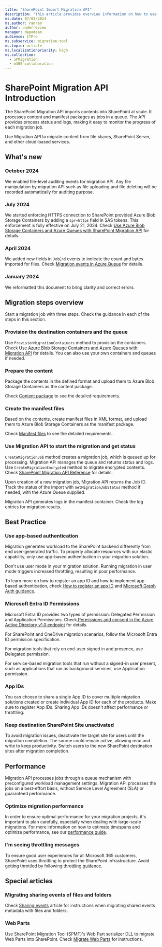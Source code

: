 ```yaml
---
title: "SharePoint Import Migration API"
description: "This article provides overview information on how to use the SharePoint Migration API."
ms.date: 07/03/2024
ms.author: ranren
author: underreview
manager: dapodean
audience: ITPro
ms.subservice: migration-tool
ms.topic: article
ms.localizationpriority: high
ms.collection:
  - SPMigration
  - m365-collaboration
---
```

# SharePoint Migration API Introduction

The SharePoint Migration API imports contents into SharePoint at scale. It processes content and manifest packages as jobs in a queue. The API provides process status and logs, making it easy to monitor the progress of each migration job.

Use Migration API to migrate content from file shares, SharePoint Server, and other cloud-based services.

## What's new

### October 2024
We enabled file-level auditing events for migration API. Any file manipulation by migration API such as file uploading and file deleting will be recorded automatically for auditing purpose. 

### July 2024

We started enforcing HTTPS connection to SharePoint provided Azure Blob Storage Containers by adding a `spr=https` field in SAS tokens. This enforcement is fully effective on July 21, 2024. Check [Use Azure Blob Storage Containers and Azure Queues with SharePoint Migration API](migration-azure.md) for details.

### April 2024

We added new fields in ``JobEnd`` events to indicate the count and bytes imported for files. Check [Migration events in Azure Queue](migration-events.md#jobend-import) for details.

### January 2024

We reformatted this document to bring clarity and correct errors.

## Migration steps overview

Start a migration job with three steps. Check the guidance in each of the steps in this section.

### Provision the destination containers and the queue

Use `ProvisionMigrationContainers` method to provision the containers. Check [Use Azure Blob Storage Containers and Azure Queues with Migration API](migration-azure.md) for details. You can also use your own containers and queues if needed.

### Prepare the content

Package the contents in the defined format and upload them to Azure Blob Storage Containers as the content package.

Check [Content package](migration-content-package.md) to see the detailed requirements.

### Create the manifest files

Based on the contents, create manifest files in XML format, and upload them to Azure Blob Storage Containers as the manifest package.

Check [Manifest files](migration-manifest.md) to see the detailed requirements.

### Use Migration API to start the migration and get status

`CreateMigrationJob` method creates a migration job, which is queued up for processing. Migration API manages the queue and returns status and logs. Use `CreateMigrationEncrypted` method to migrate encrypted contents. Check [SharePoint Migration API Reference](migration-api-reference.md) for details.

Upon creation of a new migration job, Migration API returns the Job ID. Track the status of the import with `GetMigrationJobStatus` method if needed, with the Azure Queue supplied.

Migration API generates logs in the manifest container. Check the log entries for migration results.

## Best Practice

### Use app-based authentication

Migration generates workload to the SharePoint backend differently from end user-generated traffic. To properly allocate resources with our elastic capability, only use app-based authentication in your migration solution.

Don't use user mode in your migration solution. Running migration in user mode triggers increased throttling, resulting in poor performance.

To learn more on how to register an app ID and how to implement app-based authentication, check [How to register an app ID](/azure/active-directory/develop/active-directory-v2-registration-portal) and [Microsoft Graph Auth guidance](/graph/auth).

### Microsoft Entra ID Permissions

Microsoft Entra ID provides two types of permission: Delegated Permission and Application Permissions. Check[
Permissions and consent in the Azure Active Directory v1.0 endpoint](/azure/active-directory/develop/v1-permissions-and-consent) for details.

For SharePoint and OneDrive migration scenarios, follow the Microsoft Entra ID permission specification.

For migration tools that rely on end-user signed in and presence, use Delegated permission.

For service-based migration tools that run without a signed-in user present, such as applications that run as background services, use Application permission.

### App IDs

You can choose to share a single App ID to cover multiple migration solutions created or create individual App ID for each of the products. Make sure to register App IDs. Sharing App IDs doesn't affect performance or throttling.

### Keep destination SharePoint Site unactivated

To avoid migration issues, deactivate the target site for users until the migration completion. The source could remain active, allowing read and write to keep productivity. Switch users to the new SharePoint destination sites after migration completion.

## Performance

Migration API processes jobs through a queue mechanism with preconfigured workload management settings. Migration API processes the jobs on a best-effort basis, without Service Level Agreement (SLA) or guaranteed performance.

### Optimize migration performance

In order to ensure optimal performance for your migration projects, it's important to plan carefully, especially when dealing with large-scale migrations. For more information on how to estimate timespans and optimize performance, see our [performance guide](/sharepointmigration/sharepoint-online-and-onedrive-migration-speed).

### I'm seeing throttling messages

To ensure good user experiences for all Microsoft 365 customers, SharePoint uses throttling to protect the SharePoint infrastructure. Avoid getting throttled by following [throttling guidance](https://aka.ms/spo429).

## Special articles

### Migrating sharing events of files and folders

Check [Sharing events](/sharepoint/dev/apis/migration-api-shared) article for instructions when migrating shared events metadata with files and folders.

### Web Parts

Use SharePoint Migration Tool (SPMT)'s Web Part serializer DLL to migrate Web Parts into SharePoint. Check [Migrate Web Parts](/sharepoint/dev/apis/migrate-webparts-with-migrationapi) for instructions.
